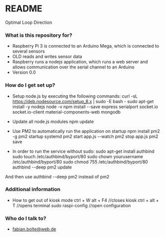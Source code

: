 # README #

Optimal Loop Direction

### What is this repository for? ###

* Raspberry Pi 3 is connected to an Arduino Mega, which is connected to several sensors
* OLD reads and writes sensor data
* Raspberry runs a nodejs application, which runs a web server and allows communication over the serial channel to an Arduino
* Version 0.0

### How do I get set up? ###

* Setup node.js by executing the following commands:
curl -sL https://deb.nodesource.com/setup_8.x | sudo -E bash -
sudo apt-get install -y nodejs
node -v
npm install --save express serialport socket.io socket.io-client material-components-web mongodb

* Update all node.js modules
npm update

* Use PM2 to automatically run the application on startup
npm install pm2 -g
pm2 startup systemd
pm2 start app.js --watch
pm2 stop app.js
pm2 save

* In order to run the service without sudo:
sudo apt-get install authbind
sudo touch /etc/authbind/byport/80
sudo chown yourusername /etc/authbind/byport/80
sudo chmod 755 /etc/authbind/byport/80
authbind --deep pm2 update

And then use authbind --deep pm2 instead of pm2

### Additional information

* How to get out of kiosk mode
ctrl + W <OR> alt + F4	//closes kiosk
ctrl + alt + T	//opens terminal
sudo raspi-config	//open configuration

### Who do I talk to? ###

* fabian.bolte@web.de